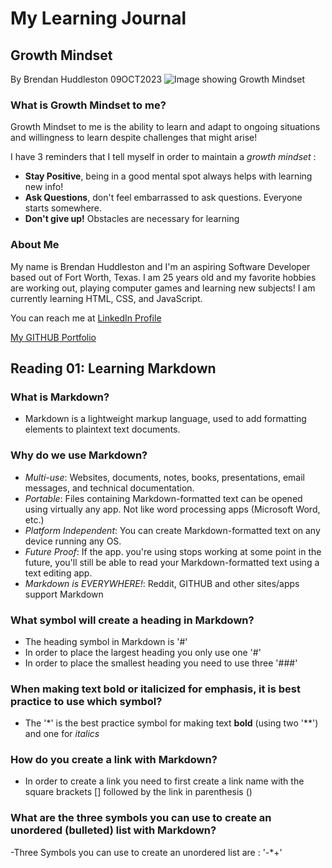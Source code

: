 # My Learning Journal


## Growth Mindset

By Brendan Huddleston 09OCT2023
![Image showing Growth Mindset](https://c.pxhere.com/images/a2/76/a2b998182d273d8002294de3ae56-1587953.jpg!d)

### What is Growth Mindset to me?

Growth Mindset to me is the ability to learn and adapt to ongoing situations and willingness to learn despite challenges that might arise!

I have 3 reminders that I tell myself in order to maintain a  _growth mindset_ :

- **Stay Positive**, being in a good mental spot always helps with learning new info!
- **Ask Questions**, don't feel embarrassed to ask questions.  Everyone starts somewhere.
- **Don't give up!** Obstacles are necessary for learning

### About Me

My name is Brendan Huddleston and I'm an aspiring Software Developer based out of Fort Worth, Texas.  I am 25 years old and my favorite hobbies are working out, playing computer games and learning new subjects!  I am currently learning HTML, CSS, and JavaScript.

You can reach me at [LinkedIn Profile](https://www.linkedin.com/in/brendan-huddleston-17b745b9/)

[My GITHUB Portfolio](github.com/brendanhuddleston18)

## Reading 01: Learning Markdown

### What is Markdown?

- Markdown is a lightweight markup language, used to add formatting elements to plaintext text documents.

### Why do we use Markdown?

- _Multi-use_: Websites, documents, notes, books, presentations, email messages, and technical documentation.
- _Portable_: Files containing Markdown-formatted text can be opened using virtually any app.  Not like word processing apps (Microsoft Word, etc.)
- _Platform Independent_: You can create Markdown-formatted text on any device running any OS.
- _Future Proof_: If the app. you're using stops working at some point in the future, you'll still be able to read your Markdown-formatted text using a text editing app.
- _Markdown is EVERYWHERE!_: Reddit, GITHUB and other sites/apps support Markdown

### What symbol will create a heading in Markdown?

- The heading symbol in Markdown is '#'
- In order to place the largest heading you only use one '#'
- In order to place the smallest heading you need to use three '###'

### When making text bold or italicized for emphasis, it is best practice to use which symbol?

- The '*' is the best practice symbol for making text **bold** (using two '**') and one for *italics*

### How do you create a link with Markdown?

- In order to create a link you need to first create a link name with the square brackets [] followed by the link in parenthesis ()

### What are the three symbols you can use to create an unordered (bulleted) list with Markdown?

-Three Symbols you can use to create an unordered list are : '-*+'
